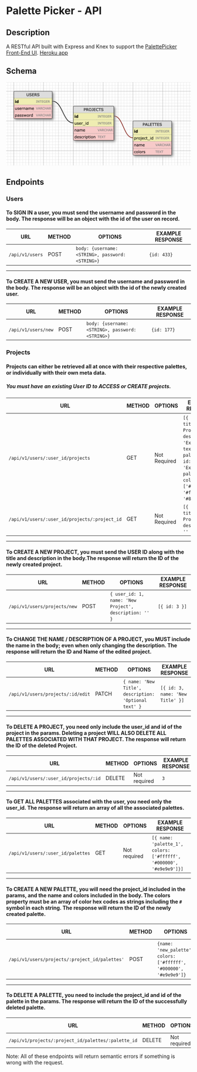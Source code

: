 # Palette Picker - API

## Description 
A RESTful API built with Express and Knex to support the [PalettePicker Front-End UI](https://github.com/KevinKra/PalettePicker-fe). 
[Heroku app](https://kra-teo-colors-api.herokuapp.com)

## Schema 
![Schema](assets/images/palettepicker-schema.png)

## Endpoints 

### Users 

#### To SIGN IN a  user, you must send the username and password in the body. The response will be an object with the id of the user on record. 

| URL | METHOD | OPTIONS | EXAMPLE RESPONSE |
| ----|------|---------|---------------- |
| `/api/v1/users` | POST | `body: {username: <STRING>, password: <STRING>}` | `{id: 433}` |  

---

#### To CREATE A NEW USER, you must send the username and password in the body. The response will be an object with the id of the newly created user. 

| URL | METHOD | OPTIONS | EXAMPLE RESPONSE |
| ----|------|---------|---------------- |
| `/api/v1/users/new` | POST | `body: {username: <STRING>, password: <STRING>}` | `{id: 177}` |  


### Projects 

#### Projects can either be retrieved all at once with their respective palettes, or individually with their own meta data.
##### You must have an existing User ID to ACCESS or CREATE projects.  

| URL | METHOD | OPTIONS | EXAMPLE RESPONSE |
| ----|------|---------|---------------- |
| `/api/v1/users/:user_id/projects` | GET | Not Required | `[{ id:1, title: 'New Project', description: 'Example text', palettes: [{ id: 3, name: 'Example palette', colors: ['#000000', '#ffffff', '#88888']}]}]` |  
| `/api/v1/users/:user_id/projects/:project_id` | GET | Not Required | `[{ id: 1, title: 'New Project', description: '' }]` | 

---
#### To CREATE A NEW PROJECT, you must send the USER ID along with the title and description in the body.The response will return the ID of the newly created project. 

| URL | METHOD | OPTIONS | EXAMPLE RESPONSE |
| ----|------|---------|---------------- |
| `/api/v1/users/projects/new` | POST | `{ user_id: 1, name: 'New Project', description: '' }` | `[{ id: 3 }]` | 

--- 
#### To CHANGE THE NAME / DESCRIPTION OF A PROJECT, you MUST include the name in the body; even when only changing the description. The response will return the ID and Name of the edited project. 

| URL | METHOD | OPTIONS | EXAMPLE RESPONSE |
| ----|------|---------|---------------- |
| `/api/v1/users/projects/:id/edit` | PATCH | `{ name: 'New Title', description: 'Optional text' }` | `[{ id: 3, name: 'New Title' }]` | 

--- 
#### To DELETE A PROJECT, you need only include the user_id and id of the project in the params. Deleting a project WILL ALSO DELETE ALL PALETTES ASSOCIATED WITH THAT PROJECT. The response will return the ID of the deleted Project. 

| URL | METHOD | OPTIONS | EXAMPLE RESPONSE |
| ----|------|---------|---------------- |
| `/api/v1/users/:user_id/projects/:id` | DELETE | Not required | `3` | 

--- 
#### To GET ALL PALETTES associated with the user, you need only the user_id. The response will return an array of all the associated palettes. 

| URL | METHOD | OPTIONS | EXAMPLE RESPONSE |
| ----|------|---------|---------------- |
| `/api/v1/users/:user_id/palettes` | GET | Not required | `[{ name: 'palette_1', colors: ['#ffffff', '#000000', '#e9e9e9']}]` | 

--- 
#### To CREATE A NEW PALETTE, you will need the project_id included in the params, and the name and colors included in the body. The colors property must be an array of color hex codes as strings including the `#` symbol in each string. The response will return the ID of the newly created palette.

| URL | METHOD | OPTIONS | EXAMPLE RESPONSE |
| ----|------|---------|---------------- |
| `/api/v1/users/projects/:project_id/palettes'` | POST | `{name: 'new_palette', colors: ['#ffffff', '#000000', '#e9e9e9']}` | `{ id: 31}` | 

--- 
#### To DELETE A PALETTE, you need to include the project_id and id of the palette in the params. The response will return the ID of the successfully deleted palette. 

| URL | METHOD | OPTIONS | EXAMPLE RESPONSE |
| ----|------|---------|---------------- |
| `/api/v1/projects/:project_id/palettes/:palette_id` | DELETE | Not required | `7` | 

Note: All of these endpoints will return semantic errors if something is wrong with the request.
